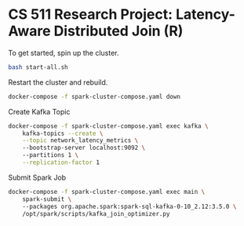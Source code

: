 # CS 511 Research Project: Latency-Aware Distributed Join (R)

To get started, spin up the cluster.
```bash
bash start-all.sh
```

Restart the cluster and rebuild.
```bash
docker-compose -f spark-cluster-compose.yaml down
```

Create Kafka Topic
```bash
docker-compose -f spark-cluster-compose.yaml exec kafka \
    kafka-topics --create \
    --topic network_latency_metrics \                            
    --bootstrap-server localhost:9092 \       
    --partitions 1 \
    --replication-factor 1
```

Submit Spark Job
```bash
docker-compose -f spark-cluster-compose.yaml exec main \ 
    spark-submit \         
    --packages org.apache.spark:spark-sql-kafka-0-10_2.12:3.5.0 \
    /opt/spark/scripts/kafka_join_optimizer.py
```
